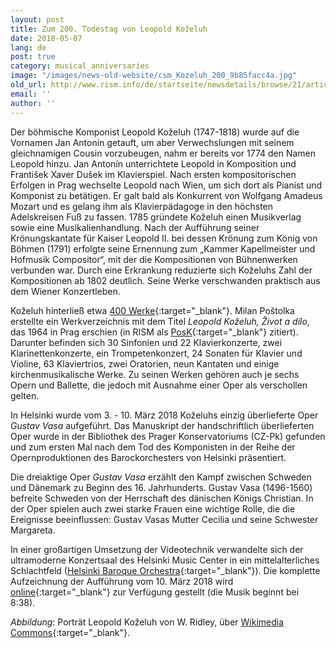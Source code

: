 ```yaml
---
layout: post
title: Zum 200. Todestag von Leopold Koželuh
date: 2018-05-07
lang: de
post: true
category: musical_anniversaries
image: "/images/news-old-website/csm_Kozeluh_200_9b85facc4a.jpg"
old_url: http://www.rism.info/de/startseite/newsdetails/browse/21/article/64/the-200th-anniversary-of-leopold-kozeluhs-death.html
email: ''
author: ''
---
```


Der böhmische Komponist Leopold Koželuh (1747-1818) wurde auf die Vornamen Jan Antonín getauft, um aber Verwechslungen mit seinem gleichnamigen Cousin vorzubeugen, nahm er bereits vor 1774 den Namen Leopold hinzu. Jan Antonín unterrichtete Leopold in Komposition und František Xaver Dušek im Klavierspiel. Nach ersten kompositorischen Erfolgen in Prag wechselte Leopold nach Wien, um sich dort als Pianist und Komponist zu betätigen. Er galt bald als Konkurrent von Wolfgang Amadeus Mozart und es gelang ihm als Klavierpädagoge in den höchsten Adelskreisen Fuß zu fassen. 1785 gründete Koželuh einen Musikverlag sowie eine Musikalienhandlung. Nach der Aufführung seiner Krönungskantate für Kaiser Leopold II. bei dessen Krönung zum König von Böhmen (1791) erfolgte seine Ernennung zum „Kammer Kapellmeister und Hofmusik Compositor“, mit der die Kompositionen von Bühnenwerken verbunden war. Durch eine Erkrankung reduzierte sich Koželuhs Zahl der Kompositionen ab 1802 deutlich. Seine Werke verschwanden praktisch aus dem Wiener Konzertleben.

Koželuh hinterließ etwa [400 Werke](https://opac.rism.info/search?View=rism&author=Ko%C5%BEeluh+Leopold){:target="_blank"}. Milan Poštolka erstellte ein Werkverzeichnis mit dem Titel _Leopold Koželuh, Život a dílo_, das 1964 in Prag erschien (in RISM als [PosK](https://opac.rism.info/search?View=rism&q=PosK){:target="_blank"} zitiert). Darunter befinden sich 30 Sinfonien und 22 Klavierkonzerte, zwei Klarinettenkonzerte, ein Trompetenkonzert, 24 Sonaten für Klavier und Violine, 63 Klaviertrios, zwei Oratorien, neun Kantaten und einige kirchenmusikalische Werke. Zu seinen Werken gehören auch je sechs Opern und Ballette, die jedoch mit Ausnahme einer Oper als verschollen gelten.

In Helsinki wurde vom 3. - 10. März 2018 Koželuhs einzig überlieferte Oper _Gustav Vasa_ aufgeführt. Das Manuskript der handschriftlich überlieferten Oper wurde in der Bibliothek des Prager Konservatoriums (CZ-Pk) gefunden und zum ersten Mal nach dem Tod des Komponisten in der Reihe der Opernproduktionen des Barockorchesters von Helsinki präsentiert.

Die dreiaktige Oper _Gustav Vasa_ erzählt den Kampf zwischen Schweden und Dänemark zu Beginn des 16. Jahrhunderts. Gustav Vasa (1496-1560) befreite Schweden von der Herrschaft des dänischen Königs Christian. In der Oper spielen auch zwei starke Frauen eine wichtige Rolle, die die Ereignisse beeinflussen: Gustav Vasas Mutter Cecilia und seine Schwester Margareta.

In einer großartigen Umsetzung der Videotechnik verwandelte sich der ultramoderne Konzertsaal des Helsinki Music Center in ein mittelalterliches Schlachtfeld ([Helsinki Baroque Orchestra](https://web.archive.org/web/20181125022341/http://www.hebo.fi/tapahtuma/leopold-kozeluch-gustav-vasa/){:target="_blank"}). Die komplette Aufzeichnung der Aufführung vom 10. März 2018 wird [online](https://areena.yle.fi/1-4313561){:target="_blank"} zur Verfügung gestellt (die Musik beginnt bei 8:38). 

_Abbildung_: Porträt Leopold Koželuh von W. Ridley, über [Wikimedia Commons](https://commons.wikimedia.org/wiki/File:Kozeluh349.jpg){:target="_blank"}.
